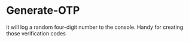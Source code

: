 # Generate-OTP
 it will log a random four-digit number to the console. Handy for creating those verification codes

